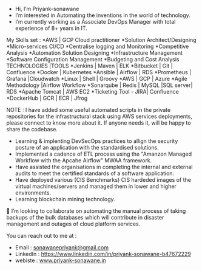 - Hi, I’m Priyank-sonawane
- I’m interested in Automating the inventions in the world of technology.
- I’m currently working as a Associate DevOps Manager with total experience of 8+ years in IT.


My Skills set : 
  *AWS | GCP Cloud practitioner 
  *Solution Architect/Designing 
  *Micro-services CI/CD
  *Centralise logging and Monitoring
  *Competitive Analysis
  *Automation Solution Designing
  *Infrastructure Management
  *Software Configuration Management
  *Budgeting and Cost Analysis
TECHNOLOGIES |TOOLS
  *Jenkins | Maven | ELK
  *Bitbucket | Git | Confluence
  *Docker | Kubernetes
  *Ansible | Airflow | RDS
  *Prometheus | Grafana |Cloudwatch
  *Linux | Shell | Groovy
  *AWS | GCP | Azure
  *Agile Methodology |Airflow Workflow
  *Sonarqube | Redis | MySQL |SQL server| RDS
  *Apache Tomcat | AWS EC2
  *Ticketing Tool - JIRA| Confluence
  *DockerHub | GCR | ECR | Jfrog
  
  NOTE : I have added some useful automated scripts in the private repositories for the infrastructural stack using AWS services deployments, please connect to know more about it. If anyone needs it, will be happy to share the codebase. 

- Learning &  implenting DevSecOps practices to allign the security posture of an application with the standardised solutions. 
- Implemented a cadence of ETL process using the "Amanzon Managed Workflow with the Apcahe Airflow" MWAA framework. 
- Have assisted the organisations in completing the internal and external audits to meet the certified standards of a software application.
- Have deployed various (CIS Benchmarks) CIS hardeded images of the virtual machines/servers and managed them in lower and higher environments. 
- Learning blockchain mining technology.
  
💞️ I’m looking to collaborate on automating the manual process of taking backups of the bulk databases which will contribute in disaster management and outages of cloud platform services. 
 
You can reach out to me at :  
-    Email : sonawanepriyank@gmail.com 
-    LinkedIn : https://www.linkedin.com/in/priyank-sonawane-b47672229
-    webiste : www.priyank-sonawane.in

<!---
Priyank-sonawane/Priyank-sonawane is a ✨ special ✨ repository because its `README.md` (this file) appears on your GitHub profile.
You can click the Preview link to take a look at your changes.
--->


